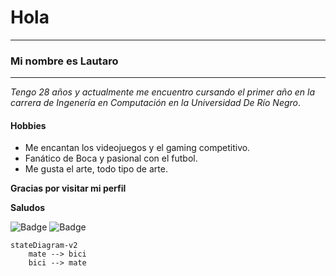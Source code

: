 # **Hola**

-----------------------------
### __Mi nombre es Lautaro__
-----------------------------

*Tengo 28 años y actualmente me encuentro cursando el primer año en la carrera de Ingenería en Computación en la Universidad De Río Negro*.

#### Hobbies

- Me encantan los videojuegos y el gaming competitivo.
- Fanático de Boca y pasional con el futbol.
- Me gusta el arte, todo tipo de arte.



**Gracias por visitar mi perfil**

**Saludos**

![Badge](https://bit.ly/icom-badge)
![Badge](https://bit.ly/icom-badge)


```mermaidjs
stateDiagram-v2
	mate --> bici
	bici --> mate
```
